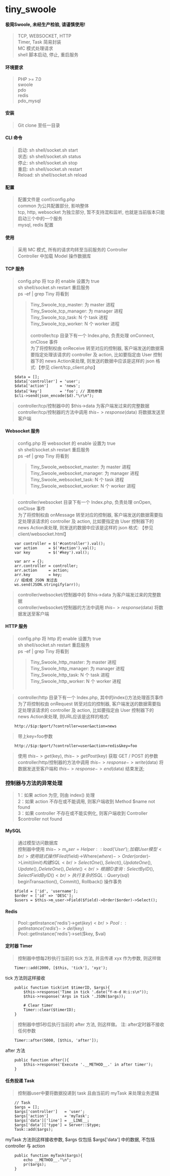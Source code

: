 # tiny_swoole

#### 极简Swoole, 未经生产检验, 请谨慎使用!
> TCP, WEBSOCKET, HTTP <br />
> Timer, Task 简易封装 <br />
> MC 模式处理请求 <br />
> shell 脚本启动, 停止, 重启服务

#### 环境要求
> PHP >= 7.0 <br />
> swoole <br />
> pdo <br />
> redis <br />
> pdo_mysql <br />

#### 安装
> Git clone 至任一目录

#### CLI 命令
> 启动: sh shell/socket.sh start <br />
> 状态: sh shell/socket.sh status <br />
> 停止: sh shell/socket.sh stop <br />
> 重启: sh shell/socket.sh restart <br />
> Reload: sh shell/socket.sh reload <br />

#### 配置
> 配置文件是 conf/config.php <br />
> common 为公共配置部分, 影响整体 <br />
> tcp, http, websocket 为独立部分, 暂不支持混和监听, 也就是当前版本只能启动三个中的一个服务 <br />
> mysql, redis 配置 <br />

#### 使用
> 采用 MC 模式, 所有的请求均转至当前服务的 Controller <br />
> Controller 中加载 Model 操作数据库 <br />

#### TCP 服务
> config.php 将 tcp 的 enable 设置为 true <br />
> sh shell/socket.sh restart 重启服务 <br />
> ps -ef | grep Tiny 将看到 <br />
>> Tiny_Swoole_tcp_master: 为 master 进程  <br />
>> Tiny_Swoole_tcp_manager: 为 manager 进程<br />
>> Tiny_Swoole_tcp_task: N 个 task 进程 <br />
>> Tiny_Swoole_tcp_worker: N 个 worker 进程 <br /><br />
> controller/tcp 目录下有一个 Index.php, 负责处理 onConnect, onClose 事件<br />
> 为了将控制权由 onReceive 转至对应的控制器, 客户端发送的数据需要指定处理该请求的 controller 及 action, 比如要指定由 User 控制器下的 news Action来处理, 则发送的数据中应该是这样的 json 格式:【参见 client/tcp_client.php】
```
	$data = [];
	$data['controller'] = 'user';
	$data['action']     = 'news';
	$data['key']        = 'foo'; // 其他参数
	$cli->send(json_encode($d)."\r\n");
```

> controller/tcp/控制器中的 $this->data 为客户端发过来的完整数据 <br />
> controller/tcp/控制器的方法中调用 $this->response($data) 将数据发送至客户端

#### Websocket 服务
> config.php 将 websocket 的 enable 设置为 true <br />
> sh shell/socket.sh restart 重启服务 <br />
> ps -ef | grep Tiny 将看到 <br />
>> Tiny_Swoole_websocket_master: 为 master 进程  <br />
>> Tiny_Swoole_websocket_manager: 为 manager 进程<br />
>> Tiny_Swoole_websocket_task: N 个 task 进程 <br />
>> Tiny_Swoole_websocket_worker: N 个 worker 进程 <br /><br />

> controller/websocket 目录下有一个 Index.php, 负责处理 onOpen, onClose 事件 <br />
> 为了将控制权由 onMessage 转至对应的控制器, 客户端发送的数据需要指定处理该请求的 controller 及 action, 比如要指定由 User 控制器下的 news Action来处理, 则发送的数据中应该是这样的 json 格式: 【参见 client/websocket.html】
```
	var controller = $('#controller').val();
    var action     = $('#action').val();
    var key        = $('#key').val();

    var arr = {};
    arr.controller = controller;
    arr.action     = action;
    arr.key        = key;
    // 组成成 JSON 发过去
    ws.send(JSON.stringify(arr));
```

> controller/websocket/控制器中的 $this->data 为客户端发过来的完整数据<br />
> controller/websocket/控制器的方法中调用 $this->response($data) 将数据发送至客户端

#### HTTP 服务
> config.php 将 http 的 enable 设置为 true <br />
> sh shell/socket.sh restart 重启服务 <br />
> ps -ef | grep Tiny 将看到 <br />
>> Tiny_Swoole_http_master: 为 master 进程  <br />
>> Tiny_Swoole_http_manager: 为 manager 进程<br />
>> Tiny_Swoole_http_task: N 个 task 进程 <br />
>> Tiny_Swoole_http_worker: N 个 worker 进程 <br /><br />

> controller/http 目录下有一个 Index.php, 其中的index()方法处理首页事件 <br />
> 为了将控制权由 onRequest 转至对应的控制器, 客户端发送的数据需要指定处理该请求的 controller 及 action, 比如要指定由 User 控制器下的 news Action来处理, 则URL应该是这样的格式: 
```
	http://$ip:$port/?controller=user&action=news
```
> 带上key=foo参数
```
	http://$ip:$port/?controller=user&action=redis&key=foo
```

> 使用 $this->get($key), $this->getPost($key) 获取 GET / POST 的参数 <br />
> controller/http/控制器的方法中调用 $this->response->write($data) 将数据发送至客户端和 $this->response->end($data) 结束发送;

### 控制器与方法的异常处理
> 1：如果 action 为空, 则由 index() 处理 <br />
> 2：如果 action 不存在或不能调用, 则客户端收到 Method $name not found <br />
> 3：如果 controller 不存在或不能实例化, 则客户端收到 Controller $controller not found <br />

#### MySQL
> 通过模型访问数据库<br />
> 控制器中使用 $this->m_user = Helper::load('User'); 加载 User 模型<br />
> 使用链式操作 Filed($field)->Where($where)->Order($order)->Limit($limit) 构建 SQL<br />
> SelectOne(), Select(), UpdateOne(), Update(), DeleteOne(), Delete()<br />
> 根据ID 查询: SelectByID(), SelectFieldByID()<br />
> 执行复杂的 SQL: Query($sql)<br />
> beginTransaction(), Commit(), Rollback() 操作事务<br />
```
	$field = ['id', 'username'];
    $order = ['id' => 'DESC'];
    $users = $this->m_user->Field($field)->Order($order)->Select();
```

#### Redis
> Pool::getInstance('redis')->get($key) <br />
> Pool::getInstance('redis')->del($key) <br />
> Pool::getInstance('redis')->set($key, $val) <br />

#### 定时器 Timer
> 控制器中想每2秒执行当前的 tick 方法, 并且传递 xyx 作为参数, 则这样做
```
	Timer::add(2000, [$this, 'tick'], 'xyz');
```
tick 方法则这样接收
```
	public function tick(int $timerID, $args){
        $this->response('Time in tick '.date("Y-m-d H:i:s\n"));
        $this->response('Args in tick '.JSON($args));

        # Clear timer
        Timer::clear($timerID);
    }
```

> 控制器中想5秒后执行当前的 after 方法, 则这样做。 注: after定时器不接收任何参数
```
    Timer::after(5000, [$this, 'after']);
```
after 方法
```
	public function after(){
        $this->response('Execute '.__METHOD__.' in after timer');
    }
```

#### 任务投递 Task
> 控制器user中要将数据投递到 task 且由当前的 myTask 来处理业务逻辑
```
	// Task
    $args = [];
    $args['controller']   = 'user';
    $args['action']       = 'myTask';
    $args['data']['line'] = __LINE__;
    $args['data']['type'] = Server::$type;
    Task::add($args);
```
myTask 方法则这样接收参数, $args 仅包括 $args['data'] 中的数据, 不包括 controller 与 action
```
	public function myTask($args){
        echo __METHOD__."\n";
        pr($args);
    }
```